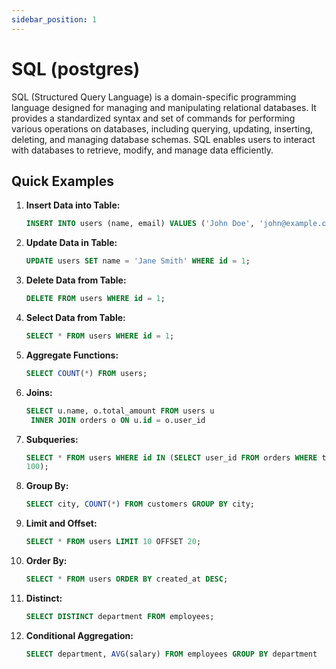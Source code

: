 ```yaml
---
sidebar_position: 1
---
```


# SQL (postgres)

SQL (Structured Query Language) is a domain-specific programming language designed for managing and manipulating relational databases. It provides a standardized syntax and set of commands for performing various operations on databases, including querying, updating, inserting, deleting, and managing database schemas. SQL enables users to interact with databases to retrieve, modify, and manage data efficiently.

## Quick Examples

1. **Insert Data into Table:** <br/>
   ```sql
   INSERT INTO users (name, email) VALUES ('John Doe', 'john@example.com');
   ```
2. **Update Data in Table:** <br/>
   ```sql
   UPDATE users SET name = 'Jane Smith' WHERE id = 1;
   ```
3. **Delete Data from Table:** <br/>
   ```sql
   DELETE FROM users WHERE id = 1;
   ```
4. **Select Data from Table:** <br/>
   ```sql
   SELECT * FROM users WHERE id = 1;
   ```
5. **Aggregate Functions:** <br/>
   ```sql
   SELECT COUNT(*) FROM users;
   ```
6. **Joins:** <br/>

   ```sql
   SELECT u.name, o.total_amount FROM users u
    INNER JOIN orders o ON u.id = o.user_id
   ```

7. **Subqueries:** <br/>

   ```sql
   SELECT * FROM users WHERE id IN (SELECT user_id FROM orders WHERE total_amount >
   100);
   ```

8. **Group By:** <br/>

   ```sql
   SELECT city, COUNT(*) FROM customers GROUP BY city;
   ```

9. **Limit and Offset:** <br/>
   ```sql
   SELECT * FROM users LIMIT 10 OFFSET 20;
   ```
10. **Order By:** <br/>
    ```sql
    SELECT * FROM users ORDER BY created_at DESC;
    ```
11. **Distinct:** <br/>

    ```sql
    SELECT DISTINCT department FROM employees;
    ```

12. **Conditional Aggregation:** <br/>
    ```sql
    SELECT department, AVG(salary) FROM employees GROUP BY department
    ```
